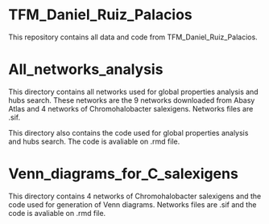 # TFM_Daniel_Ruiz_Palacios

This repository contains all data and code from TFM_Daniel_Ruiz_Palacios.

# All_networks_analysis

This directory contains all networks used for global properties analysis and hubs search. These networks are the 9 networks downloaded from Abasy Atlas and 4 networks of Chromohalobacter salexigens. Networks files are .sif. 

This directory also contains the code used for global properties analysis and hubs search. The code is avaliable on .rmd file.

# Venn_diagrams_for_C_salexigens

This directory contains 4 networks of Chromohalobacter salexigens and the code used for generation of Venn diagrams.  Networks files are .sif and the code is avaliable on .rmd file.

